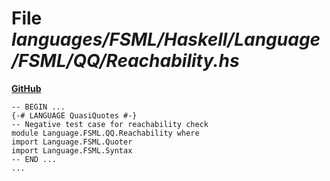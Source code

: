 # File _languages/FSML/Haskell/Language/FSML/QQ/Reachability.hs_
**[GitHub](https://github.com/softlang/yas/blob/master/languages/FSML/Haskell/Language/FSML/QQ/Reachability.hs)**
```
-- BEGIN ...
{-# LANGUAGE QuasiQuotes #-}
-- Negative test case for reachability check
module Language.FSML.QQ.Reachability where
import Language.FSML.Quoter
import Language.FSML.Syntax
-- END ...
...
```
